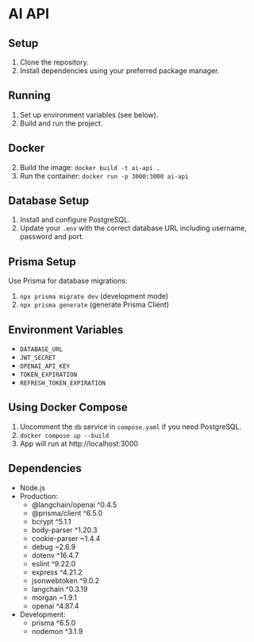 # AI API

## Setup
1. Clone the repository.
2. Install dependencies using your preferred package manager.

## Running
1. Set up environment variables (see below).
2. Build and run the project.

## Docker
2. Build the image: `docker build -t ai-api .`
3. Run the container: `docker run -p 3000:3000 ai-api`

## Database Setup
1. Install and configure PostgreSQL.
2. Update your `.env` with the correct database URL including username, password and port.

## Prisma Setup
Use Prisma for database migrations:
1. `npx prisma migrate dev` (development mode)
2. `npx prisma generate` (generate Prisma Client)

## Environment Variables
- `DATABASE_URL`
- `JWT_SECRET`
- `OPENAI_API_KEY`
- `TOKEN_EXPIRATION`
- `REFRESH_TOKEN_EXPIRATION`

## Using Docker Compose
1. Uncomment the `db` service in `compose.yaml` if you need PostgreSQL.
2. `docker compose up --build`
3. App will run at http://localhost:3000

## Dependencies
- Node.js
- Production:
  - @langchain/openai ^0.4.5
  - @prisma/client ^6.5.0
  - bcrypt ^5.1.1
  - body-parser ^1.20.3
  - cookie-parser ~1.4.4
  - debug ~2.6.9
  - dotenv ^16.4.7
  - eslint ^9.22.0
  - express ^4.21.2
  - jsonwebtoken ^9.0.2
  - langchain ^0.3.19
  - morgan ~1.9.1
  - openai ^4.87.4
- Development:
  - prisma ^6.5.0
  - nodemon ^3.1.9